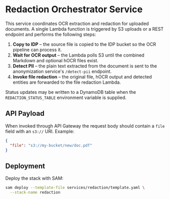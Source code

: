 # Redaction Orchestrator Service

This service coordinates OCR extraction and redaction for uploaded documents. A
single Lambda function is triggered by S3 uploads or a REST endpoint and
performs the following steps:

1. **Copy to IDP** – the source file is copied to the IDP bucket so the OCR
   pipeline can process it.
2. **Wait for OCR output** – the Lambda polls S3 until the combined Markdown
   and optional hOCR files exist.
3. **Detect PII** – the plain text extracted from the document is sent to the
   anonymization service's `/detect-pii` endpoint.
4. **Invoke file redaction** – the original file, hOCR output and detected
   entities are forwarded to the file redaction Lambda.

Status updates may be written to a DynamoDB table when the
`REDACTION_STATUS_TABLE` environment variable is supplied.

## API Payload

When invoked through API Gateway the request body should contain a `file` field
with an `s3://` URI. Example:

```json
{
  "file": "s3://my-bucket/new/doc.pdf"
}
```

## Deployment

Deploy the stack with SAM:

```bash
sam deploy --template-file services/redaction/template.yaml \
  --stack-name redaction
```
